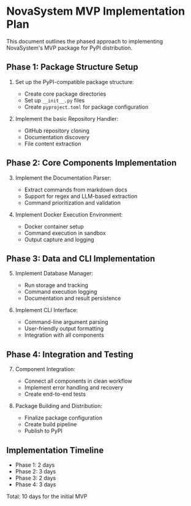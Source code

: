 # NovaSystem MVP Implementation Plan

This document outlines the phased approach to implementing NovaSystem's MVP package for PyPI distribution.

## Phase 1: Package Structure Setup

1. Set up the PyPI-compatible package structure:
   - Create core package directories
   - Set up `__init__.py` files
   - Create `pyproject.toml` for package configuration

2. Implement the basic Repository Handler:
   - GitHub repository cloning
   - Documentation discovery
   - File content extraction

## Phase 2: Core Components Implementation

3. Implement the Documentation Parser:
   - Extract commands from markdown docs
   - Support for regex and LLM-based extraction
   - Command prioritization and validation

4. Implement Docker Execution Environment:
   - Docker container setup
   - Command execution in sandbox
   - Output capture and logging

## Phase 3: Data and CLI Implementation

5. Implement Database Manager:
   - Run storage and tracking
   - Command execution logging
   - Documentation and result persistence

6. Implement CLI Interface:
   - Command-line argument parsing
   - User-friendly output formatting
   - Integration with all components

## Phase 4: Integration and Testing

7. Component Integration:
   - Connect all components in clean workflow
   - Implement error handling and recovery
   - Create end-to-end tests

8. Package Building and Distribution:
   - Finalize package configuration
   - Create build pipeline
   - Publish to PyPI

## Implementation Timeline

- Phase 1: 2 days
- Phase 2: 3 days
- Phase 3: 2 days
- Phase 4: 3 days

Total: 10 days for the initial MVP